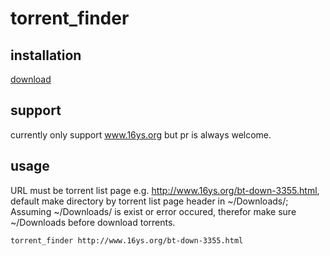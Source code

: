 # torrent_finder

## installation

[download]()

## support

currently only support www.16ys.org but pr is always welcome.

## usage

URL must be torrent list page e.g. http://www.16ys.org/bt-down-3355.html,
default make directory by torrent list page header in ~/Downloads/; Assuming
~/Downloads/ is exist or error occured, therefor make sure ~/Downloads before
download torrents.

`torrent_finder http://www.16ys.org/bt-down-3355.html`
